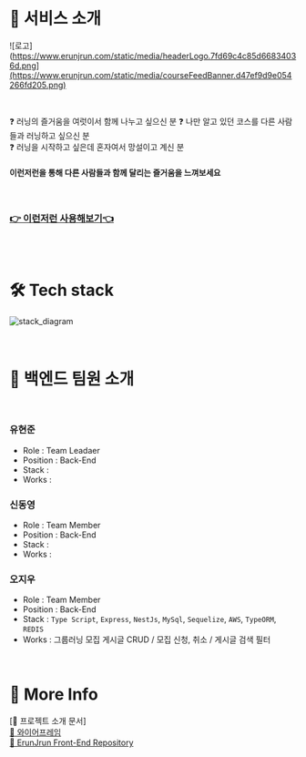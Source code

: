 # 🏃‍ 서비스 소개

![로고](https://www.erunjrun.com/static/media/headerLogo.7fd69c4c85d66834036d.png](https://www.erunjrun.com/static/media/courseFeedBanner.d47ef9d9e054266fd205.png)

</br>

❓ 러닝의 즐거움을 여럿이서 함께 나누고 싶으신 분
❓ 나만 알고 있던 코스를 다른 사람들과 러닝하고 싶으신 분  
❓ 러닝을 시작하고 싶은데 혼자여서 망설이고 계신 분

#### 이런저런을 통해 다른 사람들과 함께 달리는 즐거움을 느껴보세요

<br/>

### [👉 이런저런 사용해보기👈](https://www.erunjrun.com/)

<br/>
<br/>

# 🛠 Tech stack
![stack_diagram](https://s3.us-west-2.amazonaws.com/secure.notion-static.com/53fffc65-cf16-4074-9421-2c9dfda7bf69/%EC%84%9C%EB%B9%84%EC%8A%A4%EC%95%84%ED%82%A4%ED%85%8D%EC%B2%98_%EC%B4%88%EC%95%88.png?X-Amz-Algorithm=AWS4-HMAC-SHA256&X-Amz-Content-Sha256=UNSIGNED-PAYLOAD&X-Amz-Credential=AKIAT73L2G45EIPT3X45%2F20220530%2Fus-west-2%2Fs3%2Faws4_request&X-Amz-Date=20220530T020109Z&X-Amz-Expires=86400&X-Amz-Signature=6ea9fce77db9b460fee097a3a1cba6bdee8cad195313d7bf61d1e86a0467cd18&X-Amz-SignedHeaders=host&response-content-disposition=filename%20%3D%22%25EC%2584%259C%25EB%25B9%2584%25EC%258A%25A4%25EC%2595%2584%25ED%2582%25A4%25ED%2585%258D%25EC%25B2%2598_%25EC%25B4%2588%25EC%2595%2588.png%22&x-id=GetObject)

<br/>

# 🌟 백엔드 팀원 소개

<br/>

### 유현준
* Role : Team Leadaer
* Position : Back-End
* Stack : 
* Works : 
### 신동영
* Role : Team Member
* Position : Back-End
* Stack : 
* Works : 
### 오지우
* Role : Team Member
* Position : Back-End
* Stack : `Type Script`, `Express`, `NestJs`, `MySql`, `Sequelize`, `AWS`, `TypeORM`, `REDIS`
* Works : 그룹러닝 모집 게시글 CRUD / 모집 신청, 취소 / 게시글 검색 필터

<br/>

# 🌸 More Info

[🌿 프로젝트 소개 문서]
<br/>
[💾 와이어프레임](https://www.figma.com/file/KHfXRCNHENbZ7PBS1DYT7O/%EC%9D%B4RUN%EC%A0%80RUN?node-id=0%3A1)
<br/>
[🔐 ErunJrun Front-End Repository](https://github.com/ErunJrun/ErunJrun_FE)
<br/>
